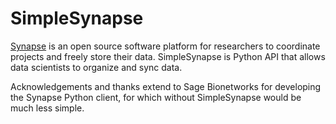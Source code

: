 # SimpleSynapse

[Synapse](https://www.synapse.org/) is an open source software platform for researchers to coordinate projects and freely store their data. SimpleSynapse is Python API that allows data scientists to organize and sync data.

Acknowledgements and thanks extend to Sage Bionetworks for developing the Synapse Python client, for which without SimpleSynapse would be much less simple.
